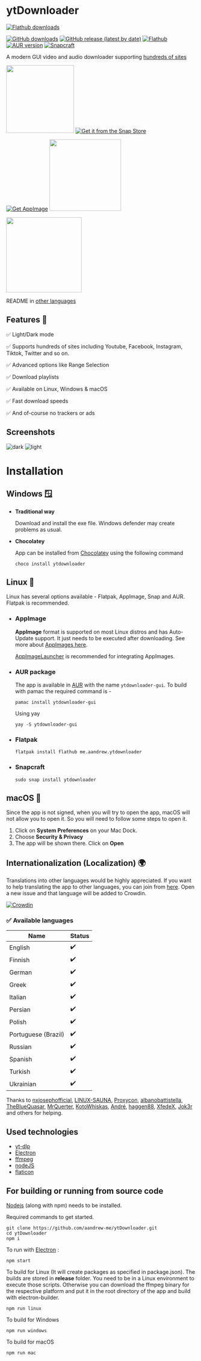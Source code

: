 # ytDownloader 


[![Flathub downloads](https://img.shields.io/endpoint?url=https://flathub-stats-backend.vercel.app/badges/me.aandrew.ytdownloader/shields.io.json)](https://flatstat.mijorus.it/app/me.aandrew.ytdownloader)

[![GitHub downloads](https://img.shields.io/github/downloads/aandrew-me/ytdownloader/total)](https://github.com/aandrew-me/ytDownloader/releases)
[![GitHub release (latest by date)](https://img.shields.io/github/v/release/aandrew-me/ytdownloader?label=latest%20release)](https://github.com/aandrew-me/ytDownloader/releases/latest)
[![Flathub](https://img.shields.io/flathub/v/me.aandrew.ytdownloader)](https://flathub.org/apps/details/me.aandrew.ytdownloader)
[![AUR version](https://img.shields.io/aur/version/ytdownloader-gui)](https://aur.archlinux.org/packages/ytdownloader-gui)
[![Snapcraft](https://badgen.net/snapcraft/v/ytdownloader)](https://snapcraft.io/ytdownloader)

A modern GUI video and audio downloader supporting [hundreds of sites](https://github.com/yt-dlp/yt-dlp/blob/master/supportedsites.md)

<a href="https://flathub.org/apps/details/me.aandrew.ytdownloader"><img src="https://flathub.org/assets/badges/flathub-badge-en.svg" style="width:180px;"></a>
[![Get it from the Snap Store](https://snapcraft.io/static/images/badges/en/snap-store-black.svg)](https://snapcraft.io/ytdownloader)

[![Get AppImage](https://raw.githubusercontent.com/srevinsaju/get-appimage/master/static/badges/get-appimage-branding-blue.png)](https://github.com/aandrew-me/ytDownloader/releases/latest/download/YTDownloader.AppImage)
<a href="https://github.com/aandrew-me/ytDownloader/releases/latest/download/YTDownloader_Win.exe
"><img src="https://user-images.githubusercontent.com/66430340/187172806-a8edd12a-ef58-4a05-96a3-99d7490b42f6.png" style="width:190px;"></a>

<a href="https://github.com/aandrew-me/ytDownloader/releases/latest/download/YTDownloader_Mac.zip"><img src="https://user-images.githubusercontent.com/66430340/189808142-0a4725c6-b167-4afd-98f1-dfcb16bfbd43.png" style="width:200px;"></a>

 README in [other languages](READMES/list.md)

## Features 🚀

✅ Light/Dark mode

✅ Supports hundreds of sites including Youtube, Facebook, Instagram, Tiktok, Twitter and so on.

✅ Advanced options like Range Selection

✅ Download playlists

✅ Available on Linux, Windows & macOS

✅ Fast download speeds

✅ And of-course no trackers or ads

## Screenshots
![dark](https://user-images.githubusercontent.com/66430340/196022794-885e5b90-40d2-4b58-a8fa-74f10c6e470e.png)
![light](https://user-images.githubusercontent.com/66430340/196022796-1215038d-bafb-4450-82b1-7baddd60c0e8.png)


# Installation
## Windows 🪟
- **Traditional way**

    Download and install the exe file. Windows defender may create problems as usual.

- **Chocolatey**
    
    App can be installed from [Chocolatey](https://community.chocolatey.org/packages/ytdownloader) using the following command
    ```
    choco install ytdownloader
    ```


## Linux 🐧

Linux has several options available - Flatpak, AppImage, Snap and AUR.
Flatpak is recommended.
- ### AppImage

    **AppImage** format is supported on most Linux distros and has Auto-Update support.
    It just needs to be executed after downloading. See more about [AppImages here](https://appimage.org/).

    [AppImageLauncher](https://github.com/TheAssassin/AppImageLauncher) is recommended for integrating AppImages.

- ### AUR package
    The app is available in [AUR](https://aur.archlinux.org/packages/ytdownloader-gui) with the name `ytdownloader-gui`. To build with pamac the required command is -
    ```
    pamac install ytdownloader-gui
    ```
    Using yay
    ```
    yay -S ytdownloader-gui
    ```

- ### Flatpak
    ```
    flatpak install flathub me.aandrew.ytdownloader
    ```
- ### Snapcraft
    ```
    sudo snap install ytdownloader
    ```
## macOS 🍎
Since the app is not signed, when you will try to open the app, macOS will not allow you to open it. So you will need to follow some steps to open it.

1. Click on **System Preferences** on your Mac Dock.
2. Choose **Security & Privacy**
3. The app will be shown there. Click on **Open**

## Internationalization (Localization) 🌍
Translations into other languages would be highly appreciated. If you want to help translating the app to other languages, you can join from [here](https://crwd.in/ytdownloader). Open a new issue and that language will be added to Crowdin.

[![Crowdin](https://badges.crowdin.net/ytdownloader/localized.svg)](https://crowdin.com/project/ytdownloader)
### ✅ Available languages

|Name |Status |
|--|--|
|English  | ✔️ |
|Finnish | ✔️ |
|German | ✔️ |
|Greek | ✔️ |
|Italian  | ✔️ |
|Persian | ✔️ |
|Polish | ✔️ |
|Portuguese (Brazil) | ✔️ |
|Russian | ✔️ |
|Spanish | ✔️ |
| Turkish | ✔️ |
| Ukrainian | ✔️ |

Thanks to [nxjosephofficial](https://github.com/nxjosephofficial), [LINUX-SAUNA](https://t.me/linuxsauna), [Proxycon](https://github.com/proxycon), [albanobattistella](https://github.com/albanobattistella), [TheBlueQuasar](https://github.com/TheBlueQuasar), [MrQuerter](https://github.com/MrQuerter), [KotoWhiskas](https://github.com/KotoWhiskas), [André](https://github.com/andre1828), [haggen88](https://github.com/haggen88), [XfedeX](https://github.com/XfedeX), [Jok3r](https://github.com/th3knv) and others for helping.
## Used technologies
- [yt-dlp](https://github.com/yt-dlp/yt-dlp)
- [Electron](https://www.electronjs.org/)
- [ffmpeg](https://ffmpeg.org/)
- [nodeJS](https://nodejs.org/en/)
- [flaticon](https://www.flaticon.com/)

## For building or running from source code

[Nodejs](https://nodejs.org/) (along with npm) needs to be installed.

Required commands to get started.
```
git clone https://github.com/aandrew-me/ytDownloader.git
cd ytDownloader
npm i
```

To run with [Electron](https://www.electronjs.org/) :
```
npm start
```
To build for Linux (It will create packages as specified in package.json). The builds are stored in **release** folder. You need to be in a Linux environment to execute those scripts. Otherwise you can download the ffmpeg binary for the respective platform and put it in the root directory of the app and build with electron-builder.
```
npm run linux
```
To build for Windows
```
npm run windows
```
To build for macOS
```
npm run mac
```
